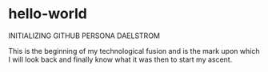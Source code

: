 # hello-world
INITIALIZING GITHUB PERSONA DAELSTROM

This is the beginning of my technological fusion and is the mark upon 
which I will look back and finally know what it was then to start my ascent.
